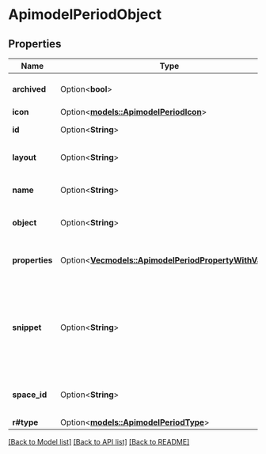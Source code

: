 # ApimodelPeriodObject

## Properties

Name | Type | Description | Notes
------------ | ------------- | ------------- | -------------
**archived** | Option<**bool**> | Whether the object is archived | [optional]
**icon** | Option<[**models::ApimodelPeriodIcon**](apimodel.Icon.md)> |  | [optional]
**id** | Option<**String**> | The id of the object | [optional]
**layout** | Option<**String**> | The layout of the object | [optional]
**name** | Option<**String**> | The name of the object | [optional]
**object** | Option<**String**> | The data model of the object | [optional]
**properties** | Option<[**Vec<models::ApimodelPeriodPropertyWithValue>**](apimodel.PropertyWithValue.md)> | The properties of the object | [optional]
**snippet** | Option<**String**> | The snippet of the object, especially important for notes as they don't have a name | [optional]
**space_id** | Option<**String**> | The id of the space the object is in | [optional]
**r#type** | Option<[**models::ApimodelPeriodType**](apimodel.Type.md)> |  | [optional]

[[Back to Model list]](../README.md#documentation-for-models) [[Back to API list]](../README.md#documentation-for-api-endpoints) [[Back to README]](../README.md)


